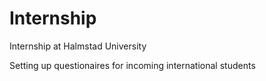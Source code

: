 # Internship

Internship at Halmstad University

Setting up questionaires for incoming international students
